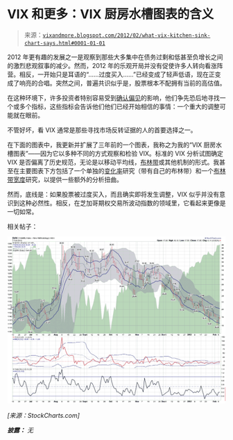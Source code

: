 <!--yml

类别：未分类

日期：2024-05-18 16:40:54

-->

# VIX 和更多：VIX 厨房水槽图表的含义

> 来源：[`vixandmore.blogspot.com/2012/02/what-vix-kitchen-sink-chart-says.html#0001-01-01`](http://vixandmore.blogspot.com/2012/02/what-vix-kitchen-sink-chart-says.html#0001-01-01)

2012 年更有趣的发展之一是观察到那些大多集中在债务过剩和低甚至负增长之间的激烈悲观叙事的减少。然而，2012 年的乐观开局并没有促使许多人转向看涨阵营。相反，一开始只是耳语的“……过度买入……”已经变成了轻声低语，现在正变成了响亮的合唱。突然之间，普遍共识似乎是，股票根本不配拥有当前的高估值。

在这种环境下，许多投资者特别容易受到[确认偏见](http://vixandmore.blogspot.com/search/label/confirmation%20bias)的影响，他们争先恐后地寻找一个或多个指标，这些指标会告诉他们他们已经开始相信的事情：一个重大的调整可能就在眼前。

不管好坏，看 VIX 通常是那些寻找市场反转证据的人的首要选择之一。

在下面的图表中，我更新并扩展了三年前的一个图表，我称之为我的“VIX 厨房水槽图表”——因为它以多种不同的方式观察和检验 VIX。标准的 VIX 分析试图确定 VIX 是否偏离了历史规范，无论是以移动平均线，[布林带](http://vixandmore.blogspot.com/search/label/Bollinger%20bands)或其他机制的形式。我甚至在主要图表下方包括了一个单独的[变化率](http://vixandmore.blogspot.com/search/label/rate%20of%20change)研究（带有自己的布林带）和一个[布林带宽度](http://vixandmore.blogspot.com/search/label/Bollinger%20band%20width)研究，以提供一些额外的分析扭曲。

然而，底线是：如果股票被过度买入，而且确实即将发生调整，VIX 似乎并没有意识到这种必然性。相反，在芝加哥期权交易所波动指数的领域里，它看起来更像是一切如常。

相关帖子：

*![](img/36c4896b2a3a8ed371a35839b777cfd6.png)*

*[来源：StockCharts.com]*

***披露：*** *无*
